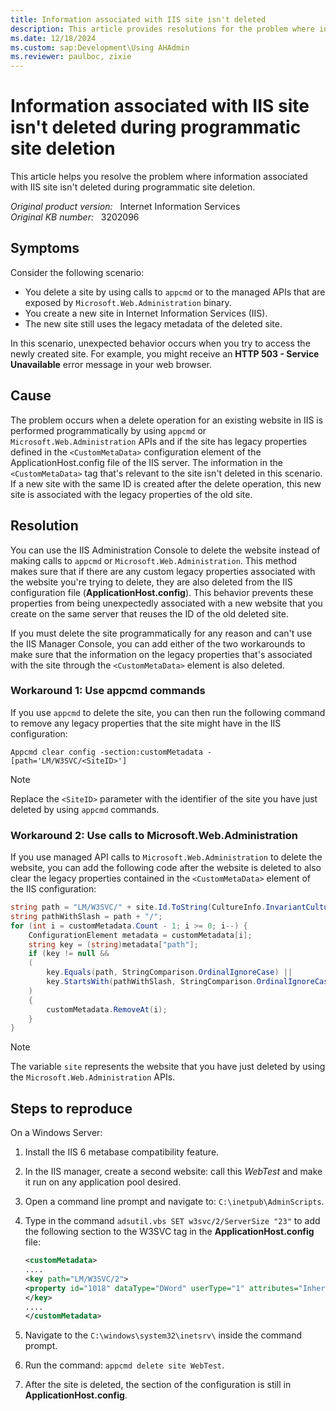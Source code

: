 ```yaml
---
title: Information associated with IIS site isn't deleted
description: This article provides resolutions for the problem where information associated with IIS site isn't deleted during programmatic site deletion.
ms.date: 12/18/2024
ms.custom: sap:Development\Using AHAdmin
ms.reviewer: paulboc, zixie
---
```

# Information associated with IIS site isn't deleted during programmatic site deletion

This article helps you resolve the problem where information associated with IIS site isn't deleted during programmatic site deletion.

_Original product version:_ &nbsp; Internet Information Services  
_Original KB number:_ &nbsp; 3202096

## Symptoms

Consider the following scenario:

- You delete a site by using calls to `appcmd` or to the managed APIs that are exposed by `Microsoft.Web.Administration` binary.
- You create a new site in Internet Information Services (IIS).
- The new site still uses the legacy metadata of the deleted site.

In this scenario, unexpected behavior occurs when you try to access the newly created site. For example, you might receive an **HTTP 503 - Service Unavailable** error message in your web browser.

## Cause

The problem occurs when a delete operation for an existing website in IIS is performed programmatically by using `appcmd` or `Microsoft.Web.Administration` APIs and if the site has legacy properties defined in the `<CustomMetaData>` configuration element of the ApplicationHost.config file of the IIS server. The information in the `<CustomMetaData>` tag that's relevant to the site isn't deleted in this scenario. If a new site with the same ID is created after the delete operation, this new site is associated with the legacy properties of the old site.

## Resolution

You can use the IIS Administration Console to delete the website instead of making calls to `appcmd` or `Microsoft.Web.Administration`. This method makes sure that if there are any custom legacy properties associated with the website you're trying to delete, they are also deleted from the IIS configuration file (**ApplicationHost.config**). This behavior prevents these properties from being unexpectedly associated with a new website that you create on the same server that reuses the ID of the old deleted site.

If you must delete the site programmatically for any reason and can't use the IIS Manager Console, you can add either of the two workarounds to make sure that the information on the legacy properties that's associated with the site through the `<CustomMetaData>` element is also deleted.

### Workaround 1: Use appcmd commands

If you use `appcmd` to delete the site, you can then run the following command to remove any legacy properties that the site might have in the IIS configuration:

```console
Appcmd clear config -section:customMetadata -[path='LM/W3SVC/<SiteID>']
```

> [!NOTE]
> Replace the `<SiteID>` parameter with the identifier of the site you have just deleted by using `appcmd` commands.

### Workaround 2: Use calls to Microsoft.Web.Administration

If you use managed API calls to `Microsoft.Web.Administration` to delete the website, you can add the following code after the website is deleted to also clear the legacy properties contained in the `<CustomMetaData>` element of the IIS configuration:

```csharp
string path = "LM/W3SVC/" + site.Id.ToString(CultureInfo.InvariantCulture);
string pathWithSlash = path + "/";
for (int i = customMetadata.Count - 1; i >= 0; i--) {
    ConfigurationElement metadata = customMetadata[i];
    string key = (string)metadata["path"];
    if (key != null &&
    (
        key.Equals(path, StringComparison.OrdinalIgnoreCase) || 
        key.StartsWith(pathWithSlash, StringComparison.OrdinalIgnoreCase))
    ) 
    {
        customMetadata.RemoveAt(i);
    }
}
```

> [!NOTE]
> The variable `site` represents the website that you have just deleted by using the `Microsoft.Web.Administration` APIs.

## Steps to reproduce

On a Windows Server:

1. Install the IIS 6 metabase compatibility feature.
1. In the IIS manager, create a second website: call this *WebTest* and make it run on any application pool desired.
1. Open a command line prompt and navigate to: `C:\inetpub\AdminScripts`.
1. Type in the command `adsutil.vbs SET w3svc/2/ServerSize "23"` to add the following section to the W3SVC tag in the **ApplicationHost.config** file:

    ```xml
    <customMetadata>
    ....
    <key path="LM/W3SVC/2">
    <property id="1018" dataType="DWord" userType="1" attributes="Inherit" value="23" />
    </key>
    ....
    </customMetadata>
    ```

1. Navigate to the `C:\windows\system32\inetsrv\` inside the command prompt.
1. Run the command: `appcmd delete site WebTest`.
1. After the site is deleted, the section of the configuration is still in **ApplicationHost.config**.
